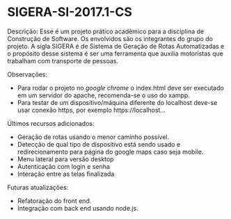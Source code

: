 # SIGERA-SI-2017.1-CS
Descrição:
Esse é um projeto prático acadêmico para a disciplina de Construção de Software. Os envolvidos são os integrantes do grupo do projeto. A sigla SIGERA é de Sistema de Geração de Rotas Automatizadas e o propósito desse sistema é ser uma ferramenta que auxilia motoristas que trabalham com transporte de pessoas.

Observações: 
- Para rodar o projeto no *google chrome* o index.html deve ser executado em um servidor do apache, recomenda-se o uso do xampp.
- Para testar de um dispositivo/máquina diferente do localhost deve-se usar conexão https, por exemplo 
https://localhost...


Últimos recursos adicionados:
- Geração de rotas usando o menor caminho possível.
- Detecção de qual tipo de dispositivo está sendo usado e redirecionamento para página do google maps caso seja mobile.
- Menu lateral para versão desktop
- Autenticação com login e senha
- Interação entre as telas finalizada

Futuras atualizações:
- Refatoração do front end.
- Integração com back end usando node.js.
